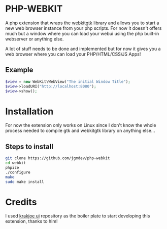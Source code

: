 # PHP-WEBKIT

A php extension that wraps the [webkitgtk](https://webkitgtk.org/) library and 
allows you to start a new web browser instance from your php scripts. For now 
it doesn't offers much but a window where you can load your webui using the php 
built-in webserver or anything else.

A lot of stuff needs to be done and implemented but for now it gives you a web
browser where you can load your PHP/HTML/CSS/JS Apps!

## Example

```php
$view = new WebKit\WebView("The initial Window Title");
$view->loadURI("http://localhost:8080");
$view->show();
```

# Installation

For now the extension only works on Linux since I don't know the whole process
needed to compile gtk and webkitgtk library on anything else...

## Steps to install

```sh
git clone https://github.com/jgmdev/php-webkit
cd webkit
phpize
./configure
make
sudo make install
```

# Credits

I used [krakjoe ui](https://github.com/krakjoe/ui) repository as the boiler 
plate to start developing this extension, thanks to him!